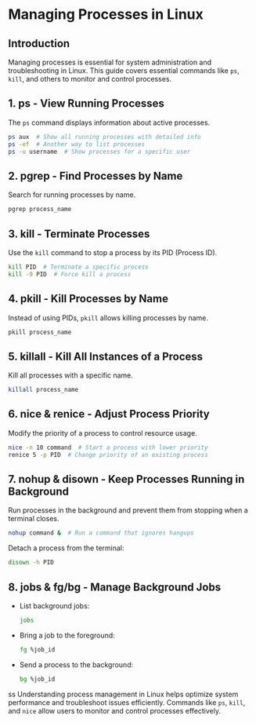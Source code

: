 # Managing Processes in Linux

## Introduction
Managing processes is essential for system administration and troubleshooting in Linux. This guide covers essential commands like `ps`, `kill`, and others to monitor and control processes.

## 1. **ps** - View Running Processes
The `ps` command displays information about active processes.
```bash
ps aux  # Show all running processes with detailed info
ps -ef  # Another way to list processes
ps -u username  # Show processes for a specific user
```

## 2. **pgrep** - Find Processes by Name
Search for running processes by name.
```bash
pgrep process_name
```

## 3. **kill** - Terminate Processes
Use the `kill` command to stop a process by its PID (Process ID).
```bash
kill PID  # Terminate a specific process
kill -9 PID  # Force kill a process
```

## 4. **pkill** - Kill Processes by Name
Instead of using PIDs, `pkill` allows killing processes by name.
```bash
pkill process_name
```

## 5. **killall** - Kill All Instances of a Process
Kill all processes with a specific name.
```bash
killall process_name
```

## 6. **nice & renice** - Adjust Process Priority
Modify the priority of a process to control resource usage.
```bash
nice -n 10 command  # Start a process with lower priority
renice 5 -p PID  # Change priority of an existing process
```

## 7. **nohup & disown** - Keep Processes Running in Background
Run processes in the background and prevent them from stopping when a terminal closes.
```bash
nohup command &  # Run a command that ignores hangups
```
Detach a process from the terminal:
```bash
disown -h PID
```

## 8. **jobs & fg/bg** - Manage Background Jobs
- List background jobs:
  ```bash
  jobs
  ```
- Bring a job to the foreground:
  ```bash
  fg %job_id
  ```
- Send a process to the background:
  ```bash
  bg %job_id
  ```
ss
Understanding process management in Linux helps optimize system performance and troubleshoot issues efficiently. Commands like `ps`, `kill`, and `nice` allow users to monitor and control processes effectively.

